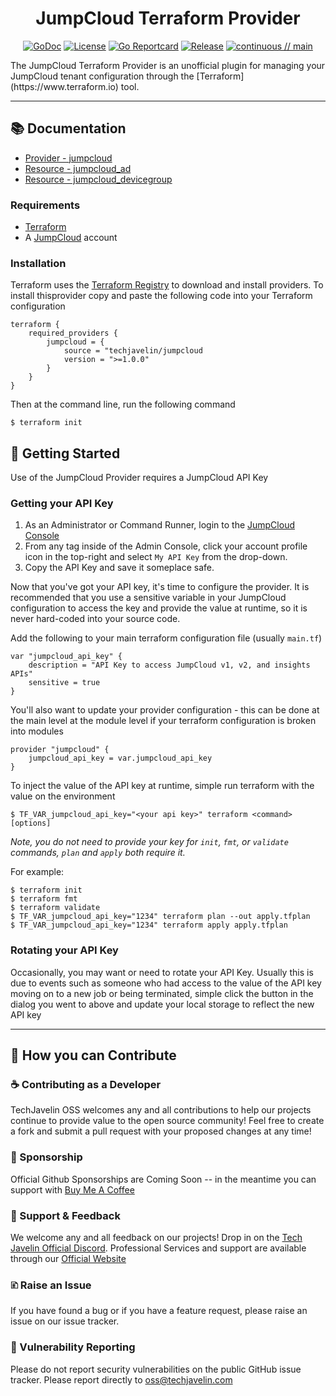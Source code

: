 <div align="center">

# JumpCloud Terraform Provider
[![GoDoc](https://pkg.go.dev/badge/github.com/techjavelin/terraform-provider.jumpcloud.svg)](https://pkg.go.dev/github.com/techjavelin/terraform-provider-jumpcloud)
[![License](https://img.shields.io/github/license/techjavelin/terraform-provider-jumpcloud.svg?logo=fossa&style=flat-square)](https://github.com/techjavelin/terraform-provider-jumpcloud/blob/main/LICENSE)
[![Go Reportcard](https://goreportcard.com/badge/github.com/techjavelin/terraform-provider-jumpcloud)](https://goreportcard.com/report/github.com/techjavelin/terraform-provider-jumpcloud)
[![Release](https://img.shields.io/github/v/release/techjavelin/terraform-provider-jumpcloud?logo=terraform&include_prereleases&style=flat-square)](https://github.com/techjavelin/terraform-provider-jumpcloud/releases)
[![continuous // main](https://github.com/techjavelin/terraform-provider-jumpcloud/actions/workflows/continuous.yml/badge.svg)](https://github.com/techjavelin/terraform-provider-jumpcloud/actions/workflows/continuous.yml)

</div>
The JumpCloud Terraform Provider is an unofficial plugin for managing your JumpCloud tenant configuration through the [Terraform](https://www.terraform.io) tool. 

---

## 📚 Documentation

* [Provider - jumpcloud](docs/index.md)
* [Resource - jumpcloud_ad](docs/resources/ad.md)
* [Resource - jumpcloud_devicegroup](docs/resources/devicegroup.md)

### Requirements

* [Terraform](https://terraform.io)
* A [JumpCloud](https://jumpcloud.com) account

### Installation

Terraform uses the [Terraform Registry](https://registry.terraform.io) to download and install providers. To install thisprovider copy and paste the following code into your Terraform configuration

```
terraform {
    required_providers {
        jumpcloud = {
            source = "techjavelin/jumpcloud
            version = ">=1.0.0"
        }
    }
}
```

Then at the command line, run the following command

```
$ terraform init
```

## 🎻 Getting Started

Use of the JumpCloud Provider requires a JumpCloud API Key

### Getting your API Key
1. As an Administrator or Command Runner, login to the [JumpCloud Console](https://console.jumpcloud.com)
2. From any tag inside of the Admin Console, click your account profile icon in the top-right and select `My API Key` from the drop-down. 
3. Copy the API Key and save it someplace safe. 

Now that you've got your API key, it's time to configure the provider. It is recommended that you use a sensitive variable in your JumpCloud configuration to access the key and provide the value at runtime, so it is never hard-coded into your source code. 

Add the following to your main terraform configuration file (usually `main.tf`)

```
var "jumpcloud_api_key" {
    description = "API Key to access JumpCloud v1, v2, and insights APIs"
    sensitive = true
}
```

You'll also want to update your provider configuration - this can be done at the main level at the module level if your terraform configuration is broken into modules

```
provider "jumpcloud" {
    jumpcloud_api_key = var.jumpcloud_api_key
}
```

To inject the value of the API key at runtime, simple run terraform with the value on the environment 

```
$ TF_VAR_jumpcloud_api_key="<your api key>" terraform <command> [options]
```

*Note, you do not need to provide your key for `init`, `fmt`, or `validate` commands, `plan` and `apply` both require it.*

For example:
```
$ terraform init
$ terraform fmt
$ terraform validate
$ TF_VAR_jumpcloud_api_key="1234" terraform plan --out apply.tfplan
$ TF_VAR_jumpcloud_api_key="1234" terraform apply apply.tfplan
```
### Rotating your API Key

Occasionally, you may want or need to rotate your API Key. Usually this is due to events such as someone who had access to the value of the API key moving on to a new job or being terminated, simple click the button in the dialog you went to above and update your local storage to reflect the new API key

---

## 👋 How you can Contribute

### ☕ Contributing as a Developer

TechJavelin OSS welcomes any and all contributions to help our projects continue to provide value to the open source community! Feel free to create a fork and submit a pull request with your proposed changes at any time!

### 🎁 Sponsorship

Official Github Sponsorships are Coming Soon -- in the meantime you can support with [Buy Me A Coffee](https://www.buymeacoffee.com/techjavelin)

### 🙇 Support & Feedback

We welcome any and all feedback on our projects! Drop in on the [Tech Javelin Official Discord](https://discord.gg/7Jxd8SqhxQ). Professional Services and support are available through our [Official Website](https://techjavelin.com)

### 🗈 Raise an Issue
If you have found a bug or if you have a feature request, please raise an issue on our issue tracker.

### 🔐 Vulnerability Reporting
Please do not report security vulnerabilities on the public GitHub issue tracker. Please report directly to oss@techjavelin.com